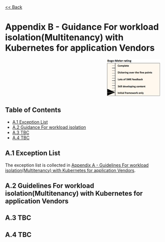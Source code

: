 [<< Back](../../kubernetes)
# Appendix B - Guidance For workload isolation(Multitenancy) with Kubernetes for application Vendors
<p align="right"><img src="../figures/bogo_ifo.png" alt="scope" title="Scope" width="35%"/></p>

## Table of Contents

* [A.1 Exception List](#A.1)
* [A.2 Guidance For workload isolation](#A.2)
* [A.3 TBC](#A.3)
* [A.4 TBC](#A.4)

<a name="A.1"></a>
## A.1 Exception List

The exception list is collected in [Appendix A - Guidelines For workload isolation(Multitenancy) with Kubernetes for application Vendors](../../../ref_model/chapters/appendix-b.md#A.2).

<a name="A.2"></a>
## A.2 Guidelines For workload isolation(Multitenancy) with Kubernetes for application Vendors

<a name="A.3"></a>
## A.3 TBC

<a name="A.4"></a>
## A.4 TBC
